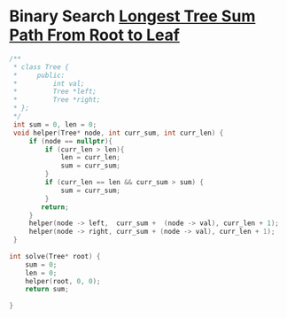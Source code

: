 # Binary Search [Longest Tree Sum Path From Root to Leaf](https://binarysearch.com/problems/Longest-Tree-Sum-Path-From-Root-to-Leaf)


```cpp
/**
 * class Tree {
 *     public:
 *         int val;
 *         Tree *left;
 *         Tree *right;
 * };
 */
 int sum = 0, len = 0;
 void helper(Tree* node, int curr_sum, int curr_len) {
     if (node == nullptr){
         if (curr_len > len){
             len = curr_len;
             sum = curr_sum;
         } 
         if (curr_len == len && curr_sum > sum) {
             sum = curr_sum;
         }
        return;
     }
     helper(node -> left,  curr_sum +  (node -> val), curr_len + 1);
     helper(node -> right, curr_sum + (node -> val), curr_len + 1);
 }
 
int solve(Tree* root) {
    sum = 0;
    len = 0;
    helper(root, 0, 0);
    return sum;
    
}
```
